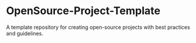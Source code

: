 # OpenSource-Project-Template
A template repository for creating open-source projects with best practices and guidelines.
